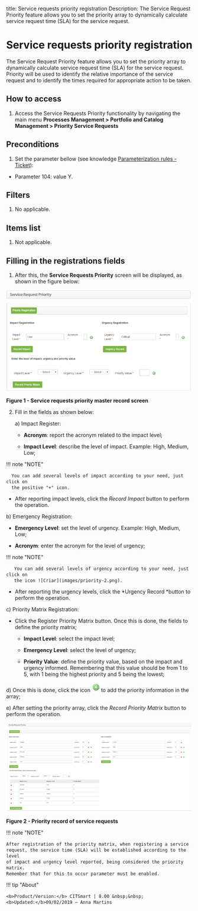 title: Service requests priority registration
Description: The Service Request Priority feature allows you to set the priority array to dynamically calculate service request time (SLA) for the service request. 

# Service requests priority registration

The Service Request Priority feature allows you to set the priority array to
dynamically calculate service request time (SLA) for the service request.
Priority will be used to identify the relative importance of the service request
and to identify the times required for appropriate action to be taken.

How to access
-------------

1.  Access the Service Requests Priority functionality by navigating the main
    menu **Processes Management > Portfolio and Catalog Management > Priority
    Service Requests**

Preconditions
-------------

1.  Set the parameter bellow (see knowledge [Parameterization rules -
    Ticket][1]):

-   Parameter 104: value Y.

Filters
-------

1.  No applicable.

Items list
----------

1.  Not applicable.

Filling in the registrations fields
-----------------------------------

1.  After this, the **Service Requests Priority** screen will be displayed, as
    shown in the figure below:

   ![Criar](images/priority-1.png)
   
   **Figure 1 - Service requests priority master record screen**

2.  Fill in the fields as shown below:

    a)  Impact Register:

       -  **Acronym**: report the acronym related to the impact level;

       -  **Impact Level**: describe the level of impact. Example: High,
            Medium, Low;

   !!! note "NOTE"

      You can add several levels of impact according to your need, just click on
      the positive "+" icon.

-   After reporting impact levels, click the *Record Impact* button to perform
    the operation.

   b)  Emergency Registration:

   -  **Emergency Level**: set the level of urgency. Example: High, Medium,
        Low;

   -  **Acronym**: enter the acronym for the level of urgency;

   !!! note "NOTE"

       You can add several levels of urgency according to your need, just click on
       the icon ![Criar](images/priority-2.png).  

-   After reporting the urgency levels, click the *Urgency Record *button to
    perform the operation.

   c)  Priority Matrix Registration:

   - Click the Register Priority Matrix button. Once this is done, the fields
        to define the priority matrix;

        -  **Impact Level**: select the impact level;

        -  **Emergency Level**: select the level of urgency;

        -  **Priority Value**: define the priority value, based on the impact
            and urgency informed. Remembering that this value should be from 1
            to 5, with 1 being the highest priority and 5 being the lowest;

   d)  Once this is done, click the icon ![Criar](images/priority-2.png) to add the priority information in the
    array;

   e)  After setting the priority array, click the *Record Priority Matrix* button
    to perform the operation.

  ![Criar](images/priority-3.png)
  
  **Figure 2 - Priority record of service requests**

!!! note "NOTE"

    After registration of the priority matrix, when registering a service
    request, the service time (SLA) will be established according to the level
    of impact and urgency level reported, being considered the priority matrix.
    Remember that for this to occur parameter must be enabled.

   
[1]:/en-us/citsmart-platform-7/plataform-administration/parameters-list/parametrizaion-ticket.html   
   
!!! tip "About"

    <b>Product/Version:</b> CITSmart | 8.00 &nbsp;&nbsp;
    <b>Updated:</b>09/02/2019 – Anna Martins
